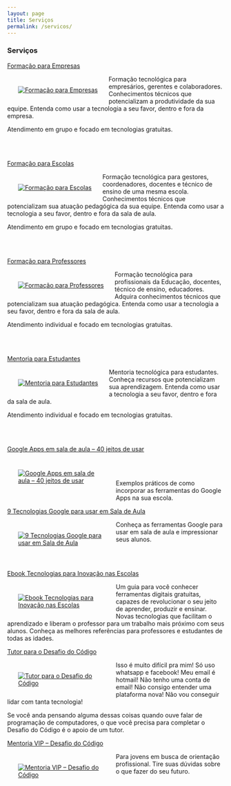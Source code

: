 ```yaml
---
layout: page
title: Serviços
permalink: /servicos/
---
```


### Serviços

[Formação para Empresas](http://professoragoogle.com.br/produtos/shop/formacao-para-empresas/)

<div style="max-width: 40% !important; float: left;padding: 5%;">
<a href="http://professoragoogle.com.br/produtos/shop/formacao-para-empresas/" target="_blank">
<img src="http://professoragoogle.com.br/produtos/wp-content/uploads/2016/04/empresas-plano-568x725.jpg" alt="Formação para Empresas"></a>
</div>

Formação tecnológica para empresários, gerentes e colaboradores. Conhecimentos técnicos que potencializam a produtividade da sua equipe. Entenda como usar a tecnologia a seu favor, dentro e fora da empresa.

Atendimento em grupo e focado em tecnologias gratuitas.

<br><br>

[Formação para Escolas](http://professoragoogle.com.br/produtos/shop/formacao-para-escolas/)

<div style="max-width: 40% !important; float: left;padding: 5%;">
<a href="http://professoragoogle.com.br/produtos/shop/formacao-para-escolas/" target="_blank">
<img src="http://professoragoogle.com.br/produtos/wp-content/uploads/2016/04/escolas-plano-568x725.jpg" alt="Formação para Escolas"></a>
</div>

Formação tecnológica para gestores, coordenadores, docentes e técnico de ensino de uma mesma escola. Conhecimentos técnicos que potencializam sua atuação pedagógica da sua equipe. Entenda como usar a tecnologia a seu favor, dentro e fora da sala de aula.

Atendimento em grupo e focado em tecnologias gratuitas.

<br><br>

[Formação para Professores](http://professoragoogle.com.br/produtos/shop/formacao-para-professores/)

<div style="max-width: 40% !important; float: left;padding: 5%;">
<a href="http://professoragoogle.com.br/produtos/shop/formacao-para-professores/" target="_blank">
<img src="http://professoragoogle.com.br/produtos/wp-content/uploads/2016/04/professores-plano-568x725.jpg" alt="Formação para Professores"></a>
</div>

Formação tecnológica para profissionais da Educação, docentes, técnico de ensino, educadores. Adquira conhecimentos técnicos que potencializam sua atuação pedagógica. Entenda como usar a tecnologia a seu favor, dentro e fora da sala de aula.

Atendimento individual e focado em tecnologias gratuitas.

<br><br>

[Mentoria para Estudantes](http://professoragoogle.com.br/produtos/shop/mentoria-para-estudantes/)

<div style="max-width: 40% !important; float: left;padding: 5%;">
<a href="http://professoragoogle.com.br/produtos/shop/mentoria-para-estudantes/" target="_blank">
<img src="http://professoragoogle.com.br/produtos/wp-content/uploads/2016/11/estudantes-plano-568x725.jpg" alt="Mentoria para Estudantes"></a>
</div>

Mentoria tecnológica para estudantes. Conheça recursos que potencializam sua aprendizagem. Entenda como usar a tecnologia a seu favor, dentro e fora da sala de aula.

Atendimento individual e focado em tecnologias gratuitas.

<br><br>

[Google Apps em sala de aula – 40 jeitos de usar](http://professoragoogle.com.br/produtos/shop/40-jeitos-de-usar-google-apps-em-sala-de-aula/)

<div style="max-width: 40% !important; float: left;padding: 5%;">
<a href="http://professoragoogle.com.br/produtos/shop/40-jeitos-de-usar-google-apps-em-sala-de-aula/" target="_blank">
<img src="http://professoragoogle.com.br/produtos/wp-content/uploads/2015/12/40jeitos-1-568x725.jpg" alt="Google Apps em sala de aula – 40 jeitos de usar"></a>
</div>

<br><br>

Exemplos práticos de como incorporar as ferramentas do Google Apps na sua escola.

[9 Tecnologias Google para usar em Sala de Aula](http://professoragoogle.com.br/produtos/shop/9-tecnologias-google-para-usar-em-sala-de-aula/)

<div style="max-width: 40% !important; float: left;padding: 5%;">
<a href="http://professoragoogle.com.br/produtos/shop/9-tecnologias-google-para-usar-em-sala-de-aula/" target="_blank">
<img src="http://professoragoogle.com.br/produtos/wp-content/uploads/2015/12/9tecnologias-1-568x725.jpg" alt="9 Tecnologias Google para usar em Sala de Aula"></a>
</div>

Conheça as ferramentas Google para usar em sala de aula e impressionar seus alunos.

<br><br>

[Ebook Tecnologias para Inovação nas Escolas](http://professoragoogle.com.br/produtos/shop/ebook-tecnologias-para-inovacao-nas-escolas/)

<div style="max-width: 40% !important; float: left;padding: 5%;">
<a href="http://professoragoogle.com.br/produtos/shop/ebook-tecnologias-para-inovacao-nas-escolas/" target="_blank">
<img src="http://professoragoogle.com.br/produtos/wp-content/uploads/2016/01/livro-edtecnova-568x725.jpg" alt="Ebook Tecnologias para Inovação nas Escolas"></a>
</div>

Um guia para você conhecer ferramentas digitais gratuitas, capazes de revolucionar o seu jeito de aprender, produzir e ensinar. Novas tecnologias que facilitam o aprendizado e liberam o professor para um trabalho mais próximo com seus alunos. Conheça as melhores referências para professores e estudantes de todas as idades.


[Tutor para o Desafio do Código](http://professoragoogle.com.br/produtos/shop/tutor-para-o-desafio-do-codigo/)

<div style="max-width: 40% !important; float: left;padding: 5%;">
<a href="http://professoragoogle.com.br/produtos/shop/tutor-para-o-desafio-do-codigo/" target="_blank">
<img src="http://professoragoogle.com.br/produtos/wp-content/uploads/2016/01/tutor-pessoal-568x725.jpg" alt="Tutor para o Desafio do Código"></a>
</div>

Isso é muito difícil pra mim!
Só uso whatsapp e facebook!
Meu email é hotmail!
Não tenho uma conta de email!
Não consigo entender uma plataforma nova!
Não vou conseguir lidar com tanta tecnologia!

Se você anda pensando alguma dessas coisas quando ouve falar de programação de computadores, o que você precisa para completar o Desafio do Código é o apoio de um tutor. 

[Mentoria VIP – Desafio do Código](http://professoragoogle.com.br/produtos/shop/mentoria-vip-desafio-do-codigo/)

<div style="max-width: 40% !important; float: left;padding: 5%;">
<a href="http://professoragoogle.com.br/produtos/shop/mentoria-vip-desafio-do-codigo/" target="_blank">
<img src="http://professoragoogle.com.br/produtos/wp-content/uploads/2016/07/mentoria-vip-568x725.jpg" alt="Mentoria VIP – Desafio do Código"></a>
</div>

Para jovens em busca de orientação profissional. Tire suas dúvidas sobre o que fazer do seu futuro.
